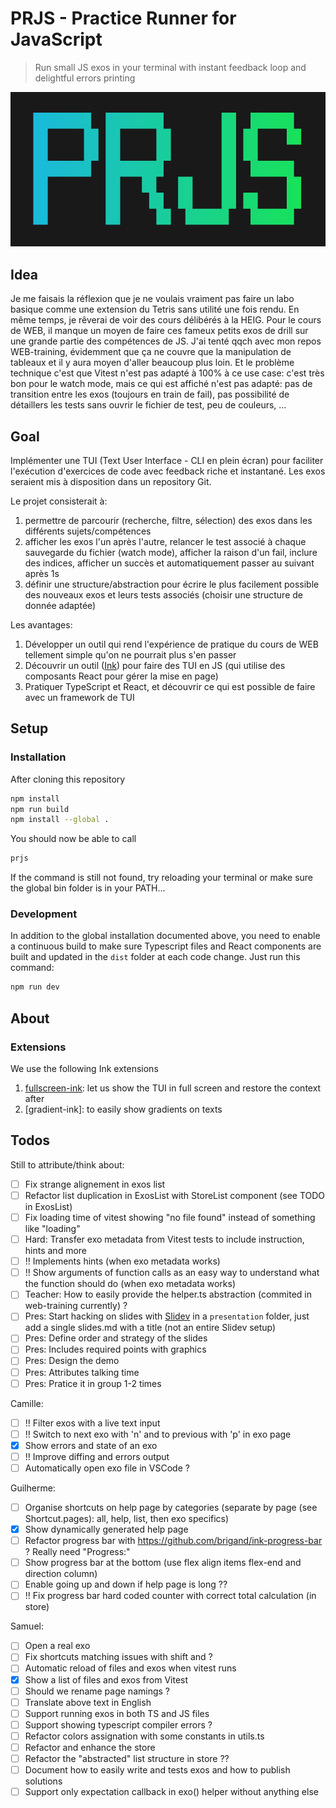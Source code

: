 # PRJS - Practice Runner for JavaScript

> Run small JS exos in your terminal with instant feedback loop and delightful errors printing

![gradient](gradient_banner.png)

## Idea
Je me faisais la réflexion que je ne voulais vraiment pas faire un labo basique comme une extension du Tetris sans utilité une fois rendu. En même temps, je rêverai de voir des cours délibérés à la HEIG. Pour le cours de WEB, il manque un moyen de faire ces fameux petits exos de drill sur une grande partie des compétences de JS. J'ai tenté qqch avec mon repos WEB-training, évidemment que ça ne couvre que la manipulation de tableaux et il y aura moyen d'aller beaucoup plus loin. Et le problème technique c'est que Vitest n'est pas adapté à 100% à ce use case: c'est très bon pour le watch mode, mais ce qui est affiché n'est pas adapté: pas de transition entre les exos (toujours en train de fail), pas possibilité de détaillers les tests sans ouvrir le fichier de test, peu de couleurs, ...

## Goal
Implémenter une TUI (Text User Interface - CLI en plein écran) pour faciliter l'exécution d'exercices de code avec feedback riche et instantané. Les exos seraient mis à disposition dans un repository Git.

Le projet consisterait à:
1. permettre de parcourir (recherche, filtre, sélection) des exos dans les différents sujets/compétences
1. afficher les exos l'un après l'autre, relancer le test associé à chaque sauvegarde du fichier (watch mode), afficher la raison d'un fail, inclure des indices, afficher un succès et automatiquement passer au suivant après 1s
1. définir une structure/abstraction pour écrire le plus facilement possible des nouveaux exos et leurs tests associés (choisir une structure de donnée adaptée)

Les avantages:
1. Développer un outil qui rend l'expérience de pratique du cours de WEB tellement simple qu'on ne pourrait plus s'en passer
1. Découvrir un outil ([Ink](https://term.ink)) pour faire des TUI en JS (qui utilise des composants React pour gérer la mise en page)
1. Pratiquer TypeScript et React, et découvrir ce qui est possible de faire avec un framework de TUI

## Setup

### Installation

After cloning this repository
```sh
npm install
npm run build
npm install --global .
```

You should now be able to call
```sh
prjs
```

If the command is still not found, try reloading your terminal or make sure the global bin folder is in your PATH...

### Development
In addition to the global installation documented above, you need to enable a continuous build to make sure Typescript files and React components are built and updated in the `dist` folder at each code change. Just run this command:
```bash
npm run dev
```

## About
### Extensions
We use the following Ink extensions
1. [fullscreen-ink](https://github.com/DaniGuardiola/fullscreen-ink): let us show the TUI in full screen and restore the context after
1. [gradient-ink]: to easily show gradients on texts


## Todos
Still to attribute/think about:
- [ ] Fix strange alignement in exos list
- [ ] Refactor list duplication in ExosList with StoreList component (see TODO in ExosList)
- [ ] Fix loading time of vitest showing "no file found" instead of something like "loading"
- [ ] Hard: Transfer exo metadata from Vitest tests to include instruction, hints and more
- [ ] !! Implements hints (when exo metadata works)
- [ ] !! Show arguments of function calls as an easy way to understand what the function should do (when exo metadata works)
- [ ] Teacher: How to easily provide the helper.ts abstraction (commited in web-training currently) ?
- [ ] Pres: Start hacking on slides with [Slidev](https://sli.dev/) in a `presentation` folder, just add a single slides.md with a title (not an entire Slidev setup)
- [ ] Pres: Define order and strategy of the slides
- [ ] Pres: Includes required points with graphics
- [ ] Pres: Design the demo
- [ ] Pres: Attributes talking time
- [ ] Pres: Pratice it in group 1-2 times

Camille:
- [ ] !! Filter exos with a live text input
- [ ] !! Switch to next exo with 'n' and to previous with 'p' in exo page
- [x] Show errors and state of an exo
- [ ] !! Improve diffing and errors output
- [ ] Automatically open exo file in VSCode ?

Guilherme:
- [ ] Organise shortcuts on help page by categories (separate by page (see Shortcut.pages): all, help, list, then exo specifics)
- [x] Show dynamically generated help page
- [ ] Refactor progress bar with https://github.com/brigand/ink-progress-bar ? Really need "Progress:"
- [ ] Show progress bar at the bottom (use flex align items flex-end and direction column)
- [ ] Enable going up and down if help page is long ??
- [ ] !! Fix progress bar hard coded counter with correct total calculation (in store)

Samuel:
- [ ] Open a real exo
- [ ] Fix shortcuts matching issues with shift and ?
- [ ] Automatic reload of files and exos when vitest runs
- [x] Show a list of files and exos from Vitest
- [ ] Should we rename page namings ?
- [ ] Translate above text in English
- [ ] Support running exos in both TS and JS files
- [ ] Support showing typescript compiler errors ?
- [ ] Refactor colors assignation with some constants in utils.ts
- [ ] Refactor and enhance the store
- [ ] Refactor the "abstracted" list structure in store ??
- [ ] Document how to easily write and tests exos and how to publish solutions
- [ ] Support only expectation callback in exo() helper without anything else
